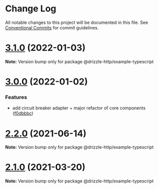 # Change Log

All notable changes to this project will be documented in this file.
See [Conventional Commits](https://conventionalcommits.org) for commit guidelines.

# [3.1.0](https://github.com/vitorsalgado/drizzle-http/compare/v3.0.0...v3.1.0) (2022-01-03)

**Note:** Version bump only for package @drizzle-http/example-typescript





# [3.0.0](https://github.com/vitorsalgado/drizzle-http/compare/v2.2.0...v3.0.0) (2022-01-02)


### Features

* add circuit breaker adapter + major refactor of core components ([f0dbbbc](https://github.com/vitorsalgado/drizzle-http/commit/f0dbbbc26bc428bf1d42d222c2ded4ac4411a9f6))





# [2.2.0](https://github.com/vitorsalgado/drizzle-http/compare/v2.1.0...v2.2.0) (2021-06-14)

**Note:** Version bump only for package @drizzle-http/example-typescript





# [2.1.0](https://github.com/vitorsalgado/drizzle-http/compare/v2.0.0...v2.1.0) (2021-03-20)

**Note:** Version bump only for package @drizzle-http/example-typescript
